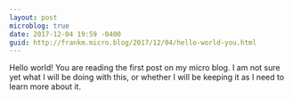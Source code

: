 ```yaml
---
layout: post
microblog: true
date: 2017-12-04 19:59 -0400
guid: http://frankm.micro.blog/2017/12/04/hello-world-you.html
---
```

Hello world! You are reading the first post on my micro blog. I am not sure yet what I will be doing with this, or whether I will be keeping it as I need to learn more about it. 
